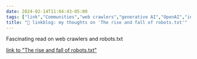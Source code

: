 ```yaml
---
date: 2024-02-14T11:04:43-05:00
tags: ["link","Communities","web crawlers","generative AI","OpenAI","internet","web scraping","Internet Archive"]
title: "🔗 linkblog: my thoughts on 'The rise and fall of robots.txt'"
---
```

Fascinating read on web crawlers and robots.txt

[link to "The rise and fall of robots.txt"](https://www.theverge.com/24067997/robots-txt-ai-text-file-web-crawlers-spiders)